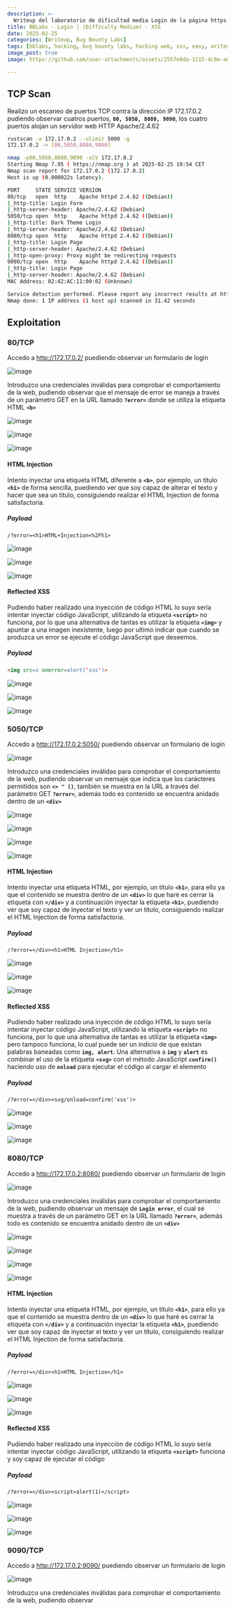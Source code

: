```yaml
---
description: >-
  Writeup del laboratorio de dificultad media Login de la página https://bugbountylabs.com/
title: BBLabs - Login | (Difficulty Medium) - XSS
date: 2025-02-25
categories: [Writeup, Bug Bounty Labs]
tags: [bblabs, hacking, bug bounty labs, hacking web, xss, easy, writeup, pentesting]
image_post: true
image: https://github.com/user-attachments/assets/2557e8da-1215-4c0e-a8ad-d91a74dcd99b

---
```


## TCP Scan

Realizo un escaneo de puertos TCP contra la dirección IP 172.17.0.2 pudiendo observar cuatros puertos, **`80, 5050, 8080, 9090`**, los cuatro puertos alojan un servidor web HTTP Apache/2.4.62

```bash
rustscan -a 172.17.0.2 --ulimit 5000 -g
172.17.0.2 -> [80,5050,8080,9090]
```

```bash
nmap -p80,5050,8080,9090 -sCV 172.17.0.2
Starting Nmap 7.95 ( https://nmap.org ) at 2025-02-25 19:54 CET
Nmap scan report for 172.17.0.2 (172.17.0.2)
Host is up (0.000022s latency).

PORT     STATE SERVICE VERSION
80/tcp   open  http    Apache httpd 2.4.62 ((Debian))
|_http-title: Login Form
|_http-server-header: Apache/2.4.62 (Debian)
5050/tcp open  http    Apache httpd 2.4.62 ((Debian))
|_http-title: Dark Theme Login
|_http-server-header: Apache/2.4.62 (Debian)
8080/tcp open  http    Apache httpd 2.4.62 ((Debian))
|_http-title: Login Page
|_http-server-header: Apache/2.4.62 (Debian)
|_http-open-proxy: Proxy might be redirecting requests
9090/tcp open  http    Apache httpd 2.4.62 ((Debian))
|_http-title: Login Page
|_http-server-header: Apache/2.4.62 (Debian)
MAC Address: 02:42:AC:11:00:02 (Unknown)

Service detection performed. Please report any incorrect results at https://nmap.org/submit/ .
Nmap done: 1 IP address (1 host up) scanned in 31.42 seconds
```

## Exploitation

### 80/TCP

Accedo a http://172.17.0.2/ puediendo observar un formulario de login

![image](https://github.com/user-attachments/assets/226475f6-72c5-4dcc-871c-e39da54a84f1)

Introduzco una credenciales inválidas para comprobar el comportamiento de la web, pudiendo observar que el mensaje de error se maneja a través de un parámetro GET en la URL llamado **`?error=`** donde se utiliza la etiqueta HTML **`<b>`**

![image](https://github.com/user-attachments/assets/96b0c318-99e5-4c76-8741-2f2b904c527d)

![image](https://github.com/user-attachments/assets/8d2e498b-557b-441f-963b-86c9d8fb1dc7)

![image](https://github.com/user-attachments/assets/933023c2-c79f-42f4-a178-04900d377e9d)

#### HTML Injection

Intento inyectar una etiqueta HTML diferente a **`<b>`**, por ejemplo, un título **`<h1>`** de forma sencilla, puediendo ver que soy capaz de alterar el texto y hacer que sea un titulo, consiguiendo realizar el HTML Injection de forma satisfactoria.

##### Payload

```
/?error=<h1>HTML+Injection<%2Fh1>
```

![image](https://github.com/user-attachments/assets/b5c2ca3c-24c7-4d7a-bf60-be7d9d38749f)

![image](https://github.com/user-attachments/assets/361b5d1f-fc65-4843-8722-9d2fe81d2df1)

![image](https://github.com/user-attachments/assets/968c0395-f870-4e47-9edf-4d608f3157d0)

#### Reflected XSS

Pudiendo haber realizado una inyección de código HTML lo suyo sería intentar inyectar código JavaScript, utilizando la etiqueta **`<script>`** no funciona, por lo que una alternativa de tantas es utilizar la etiqueta **`<img>`** y apuntar a una imagen inexistente, luego por ultimo indicar que cuando se produzca un error se ejecute el código JavaScript que deseemos.

##### Payload

```html
<img src=x onerror=alert('xss')>
```

![image](https://github.com/user-attachments/assets/73e08231-d1b7-49ef-9808-06f54e987618)

![image](https://github.com/user-attachments/assets/3c5cde3a-e724-4964-83b3-8d665401317f)

![image](https://github.com/user-attachments/assets/0e0dcd4d-12c4-45d3-8077-ced4ef4eb0ef)

### 5050/TCP

Accedo a http://172.17.0.2:5050/ puediendo observar un formulario de login

![image](https://github.com/user-attachments/assets/2c0df9c4-33f7-4701-b827-bd0ffca962a4)

Introduzco una credenciales inválidas para comprobar el comportamiento de la web, pudiendo observar un mensaje que indica que los carácteres permitidos son **`<> " ()`**, también se muestra en la URL a través del parámetro GET **`?error=`**, además todo es contenido se encuentra anidado dentro de un **`<div>`**

![image](https://github.com/user-attachments/assets/6dd2b1ba-8fd2-481a-83a2-f76f93c78d1a)

![image](https://github.com/user-attachments/assets/a9ae7de6-d17d-4255-a28f-47ea87acb5fc)

![image](https://github.com/user-attachments/assets/e641657b-0b4c-416b-8221-5cfcf0aeea80)

![image](https://github.com/user-attachments/assets/9c5d72d2-d859-4a30-a49e-1b08489772a6)

#### HTML Injection

Intento inyectar una etiqueta HTML, por ejemplo, un título **`<h1>`**, para ello ya que el contenido se muestra dentro de un **`<div>`** lo que haré es cerrar la etiqueta con **`</div>`** y a continuación inyectar la etiqueta **`<h1>`**, puediendo ver que soy capaz de inyectar el texto y ver un título, consiguiendo realizar el HTML Injection de forma satisfactoria.

##### Payload

```
/?error=</div><h1>HTML Injection</h1>
```

![image](https://github.com/user-attachments/assets/3aa6feee-24a0-404e-a2c7-46441110de32)

![image](https://github.com/user-attachments/assets/a305598f-a390-4c53-bd07-df450096d685)

![image](https://github.com/user-attachments/assets/86866d98-bfa0-41cd-a52f-9320c8d01f2b)

#### Reflected XSS

Pudiendo haber realizado una inyección de código HTML lo suyo sería intentar inyectar código JavaScript, utilizando la etiqueta **`<script>`** no funciona, por lo que una alternativa de tantas es utilizar la etiqueta **`<img>`** pero tampoco funciona, lo cual puede ser un indicio de que existan palabras baneadas como **`img, alert`**. Una alternativa a **`img`** y **`alert`** es combinar el uso de la etiqueta **`<svg>`** con el método JavaScript **`confirm()`** haciendo uso de **`onload`** para ejecutar el código al cargar el elemento

##### Payload

```
/?error=</div><svg/onload=confirm('xss')>
```

![image](https://github.com/user-attachments/assets/5fd78e31-ab5f-4688-825e-5238ee0f8021)

![image](https://github.com/user-attachments/assets/6e50d348-abf1-41d6-bcc5-73bc857fec38)

![image](https://github.com/user-attachments/assets/1cd52755-b21b-44a6-b104-0b2dd1e1dfbe)

### 8080/TCP

Accedo a http://172.17.0.2:8080/ puediendo observar un formulario de login

![image](https://github.com/user-attachments/assets/d0be6260-15c0-438e-8f6d-a6ed7f680d4f)

Introduzco una credenciales inválidas para comprobar el comportamiento de la web, pudiendo observar un mensaje de **`Login error`**, el cual se muestra a través de un parámetro GET en la URL llamado **`?error=`**, además todo es contenido se encuentra anidado dentro de un **`<div>`**

![image](https://github.com/user-attachments/assets/ea69e56a-fa85-449a-accb-d335f8bdb3ba)

![image](https://github.com/user-attachments/assets/722ee3aa-41cc-4f9e-8465-0e19e5c29f9e)

![image](https://github.com/user-attachments/assets/bd8a7c78-1c61-4f35-ae5a-a8ad743957b2)

![image](https://github.com/user-attachments/assets/60cf381d-65c0-484d-a218-fbafb92c6266)

#### HTML Injection

Intento inyectar una etiqueta HTML, por ejemplo, un título **`<h1>`**, para ello ya que el contenido se muestra dentro de un **`<div>`** lo que haré es cerrar la etiqueta con **`</div>`** y a continuación inyectar la etiqueta **`<h1>`**, puediendo ver que soy capaz de inyectar el texto y ver un título, consiguiendo realizar el HTML Injection de forma satisfactoria.

##### Payload

```
/?error=</div><h1>HTML Injection</h1>
```

![image](https://github.com/user-attachments/assets/85a8fe14-6038-4b36-bd03-ea34174e274d)

![image](https://github.com/user-attachments/assets/aa8e0e70-0c2e-4520-beaf-f06cc8348894)

![image](https://github.com/user-attachments/assets/cb5d5270-b9ce-495e-a014-f5a6bcc234b7)

#### Reflected XSS

Pudiendo haber realizado una inyección de código HTML lo suyo sería intentar inyectar código JavaScript, utilizando la etiqueta **`<script>`** funciona y soy capaz de ejecutar el código

##### Payload

```
/?error=</div><script>alert(1)</script>
```

![image](https://github.com/user-attachments/assets/3003e5b6-8d78-4c31-8686-a56d1e58a1f7)

![image](https://github.com/user-attachments/assets/d160fae6-4b24-4825-96f4-a0591a4ec8db)

![image](https://github.com/user-attachments/assets/18b639c9-571b-48a9-abcc-daaa9a93fc30)

### 9090/TCP

Accedo a http://172.17.0.2:9090/ puediendo observar un formulario de login

![image](https://github.com/user-attachments/assets/df2b7f0c-aedc-4e30-bc79-0178f43e1aae)

Introduzco una credenciales inválidas para comprobar el comportamiento de la web, pudiendo observar
